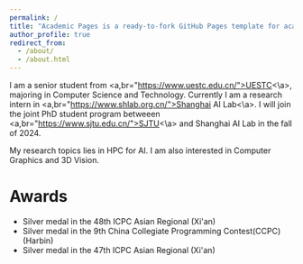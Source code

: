 ```yaml
---
permalink: /
title: "Academic Pages is a ready-to-fork GitHub Pages template for academic personal websites"
author_profile: true
redirect_from:  
  - /about/
  - /about.html
---
```

I am a senior student from <a,br="https://www.uestc.edu.cn/">UESTC<\a>, majoring in Computer Science and Technology. Currently I am a research intern in <a,br="https://www.shlab.org.cn/">Shanghai AI Lab<\a>. I will join the joint PhD student program betweeen <a,br="https://www.sjtu.edu.cn/">SJTU<\a> and Shanghai AI Lab in the fall of 2024.

My research topics lies in HPC for AI. I am also interested in Computer Graphics and 3D Vision. 

# Awards
+ Silver medal in the 48th ICPC Asian Regional (Xi'an)
+ Silver medal in the 9th China Collegiate Programming Contest(CCPC) (Harbin)
+ Silver medal in the 47th ICPC Asian Regional (Xi'an)
